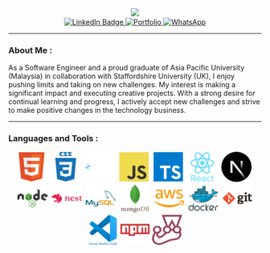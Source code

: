 <div id="header" align="center">
  <img src="https://media.giphy.com/media/du3J3cXyzhj75IOgvA/giphy.gif" width="100"/>
  
  <div id="badges">
  <a href="https://www.linkedin.com/in/anas-nassar-a164ab211/">
    <img src="https://img.shields.io/badge/LinkedIn-blue?style=for-the-badge&logo=linkedin&logoColor=white" alt="LinkedIn Badge"/>
  </a>
  <a href="https://www.itsanas.com">
    <img src="https://img.shields.io/badge/Website-orange?style=for-the-badge" alt="Portfolio"/>
  </a>
  <a href="https://api.whatsapp.com/send/?phone=966553093129&text&type=phone_number&app_absent=0">
    <img src="https://img.shields.io/badge/-WhatsApp-brightgreen?style=for-the-badge" alt="WhatsApp"/>
  </a>
</div>

</div>


---

### About Me :

As a Software Engineer and a proud graduate of Asia Pacific University (Malaysia) in collaboration with Staffordshire University (UK), I enjoy pushing limits and taking on new challenges. My interest is making a significant impact and executing creative projects. With a strong desire for continual learning and progress, I actively accept new challenges and strive to make positive changes in the technology business.

---

### Languages and Tools :
<div align="center">
  <img src="https://github.com/devicons/devicon/blob/master/icons/html5/html5-original.svg" title="HTML5" alt="HTML" width="60" height="60"/>&nbsp;
  <img src="https://github.com/devicons/devicon/blob/master/icons/css3/css3-plain-wordmark.svg"  title="CSS3" alt="CSS" width="60" height="60"/>&nbsp;
  <img src="https://github.com/devicons/devicon/blob/master/icons/tailwindcss/tailwindcss-original-wordmark.svg"  title="tailwindcss" alt="tailwindcss" width="60" height="60"/>&nbsp;
  <img src="https://github.com/devicons/devicon/blob/master/icons/javascript/javascript-original.svg" title="JavaScript" alt="JavaScript" width="60" height="60"/>&nbsp;
  <img src="https://github.com/devicons/devicon/blob/master/icons/typescript/typescript-plain.svg" title="TypeScript" alt="TypeScript" width="60" height="60"/>&nbsp;
  <img src="https://github.com/devicons/devicon/blob/master/icons/react/react-original-wordmark.svg" title="React" alt="React" width="60" height="60"/>&nbsp;
  <img src="https://github.com/devicons/devicon/blob/master/icons/nextjs/nextjs-original.svg" title="NextJs" alt="NextJs" width="60" height="60"/>&nbsp;
  <img src="https://github.com/devicons/devicon/blob/master/icons/nodejs/nodejs-original-wordmark.svg" title="NodeJS" alt="NodeJS" width="60" height="60"/>&nbsp;
  <img src="https://github.com/devicons/devicon/blob/master/icons/nestjs/nestjs-original-wordmark.svg" title="NestJS" alt="NestJS" width="60" height="60"/>&nbsp;
  <img src="https://github.com/devicons/devicon/blob/master/icons/mysql/mysql-original-wordmark.svg" title="MySQL"  alt="MySQL" width="60" height="60"/>&nbsp;
  <img src="https://github.com/devicons/devicon/blob/master/icons/mongodb/mongodb-original-wordmark.svg" title="MongoDB" alt="MongoDB" width="60" height="60"/>&nbsp;
  <img src="https://github.com/devicons/devicon/blob/master/icons/amazonwebservices/amazonwebservices-plain-wordmark.svg" title="AWS" alt="AWS" width="60" height="60"/>&nbsp;
  <img src="https://github.com/devicons/devicon/blob/master/icons/docker/docker-original-wordmark.svg" title="Docker" alt="Docker" width="60" height="60"/>&nbsp;
  <img src="https://github.com/devicons/devicon/blob/master/icons/git/git-original-wordmark.svg" title="Git" **alt="Git" width="60" height="60"/>
  <img src="https://github.com/devicons/devicon/blob/master/icons/vscode/vscode-original-wordmark.svg" title="vscode" **alt="vscode" width="60" height="60"/>
  <img src="https://github.com/devicons/devicon/blob/master/icons/npm/npm-original-wordmark.svg" title="npm" **alt="npm" width="60" height="60"/>
  <img src="https://github.com/devicons/devicon/blob/master/icons/jest/jest-plain.svg" title="Jest" **alt="Jest" width="60" height="60"/>
</div>


